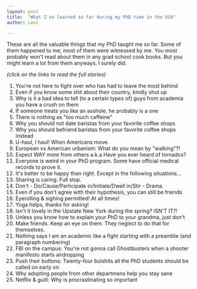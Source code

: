 ```yaml
---
layout: post
title:  "What I've learned so far during my PhD time in the USA"
author: Leni

---
```


These are all the valuable things that my PhD taught me so far. Some of them happened to me, most of them were witnessed by me. You most probably won't read about them in any grad school cook books. But you might learn a lot from them anyways. I surely did.

*(click on the links to read the full stories)*

1. You're not here to fight over who has had to leave the most behind
2. Even if you know some shit about their country, kindly shut up
3. Why is it a bad idea to tell (to a certain types of) guys from academia you have a crush on them
4. If someone treats you like an asshole, he probably is a one
5. There is nothing as "too much caffeine"
6. Why you should not date baristas from your favorite coffee shops
7. Why you should befriend baristas from your favorite coffee shops instead
8. U-haul, I haul! When Americans move.
9. European vs American urbanism: What do you mean by "walking"?!
10. Expect WAY more from others a.k.a Have you ever heard of tornados?
11. Everyone is weird in your PhD program. Some have official medical records to prove it.
12. It's better to be happy than right. Except in the following situations...
13. Sharing is caring. Full stop.
14. Don't - Do/Cause/Participate in/Initiate/Dwell in/Stir - Drama.
15. Even if you don't agree with their hypothesis, you can still be friends
16. Eyerolling & sighing permitted! At all times!
17. Yoga helps, thanks for asking!
18. Isn't it lovely in the Upstate New York during the spring? ISN'T IT?!
19. Unless you know how to explain your PhD to your grandma, just don't
20. Make friends. Keep an eye on them. They neglect to do that for themselves.
21. Nothing says I am an academic like a fight starting with a preamble (and paragraph numbering)
22. FBI on the campus: You're not gonna call Ghostbusters when a shooter manifesto starts airdropping
23. Push their buttons: Twenty-four bulshits all the PhD students should be called on early on
24. Why adopting people from other departmens help you stay sane
25. Netflix & guilt: Why is procrastinating so important
